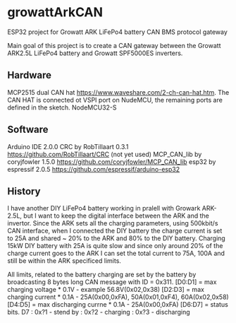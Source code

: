 # growattArkCAN
ESP32 project for Growatt ARK LiFePo4 battery CAN BMS protocol gateway

Main goal of this project is to create a CAN gateway between the Growatt ARK2.5L LiFePo4 battery and Growatt SPF5000ES inverters.

## Hardware
  MCP2515 dual CAN hat https://www.waveshare.com/2-ch-can-hat.htm. The CAN HAT is connected ot VSPI port on NudeMCU, the remaining ports are defined in the sketch.
  NodeMCU32-S
  
## Software
  Arduino IDE 2.0.0
  CRC by  RobTillaart 0.3.1 https://github.com/RobTillaart/CRC (not yet used)
  MCP_CAN_lib by coryjfowler 1.5.0 https://github.com/coryjfowler/MCP_CAN_lib
  esp32 by espressif 2.0.5 https://github.com/espressif/arduino-esp32
  
## History  
I have another DIY LiFePo4 battery working in pralell with Growark ARK-2.5L, but I want to keep the digital interface between the ARK and the invertor. Since the ARK sets all the charging parameters, using 500kbit/s CAN interface, when I connected the DIY battery the charge current is set to 25A and shared ~ 20% to the ARK and 80% to the DIY battery. Charging 15kW DIY battery with 25A is quite slow and since only around 20% of the charge current goes to the ARK I can set the total current to 75A, 100A and still be within the ARK specificed limits.

All limits, related to the battery charging are set by the battery by broadcasting 8 bytes long CAN message with ID = 0x311. 
  [D0:D1] = max charging voltage * 0.1V - example 56.8V(0x02,0x38)
  [D2:D3] = max charging current * 0.1A - 25A(0x00,0xFA), 50A(0x01,0xF4), 60A(0x02,0x58)
  [D4:D5] = max discharging currne * 0.1A - 25A(0x00,0xFA)
  [D6:D7] = status bits.
    D7  : 0x?1  - stend by
        : 0x?2  - charging
        : 0x?3  - discharging
  
